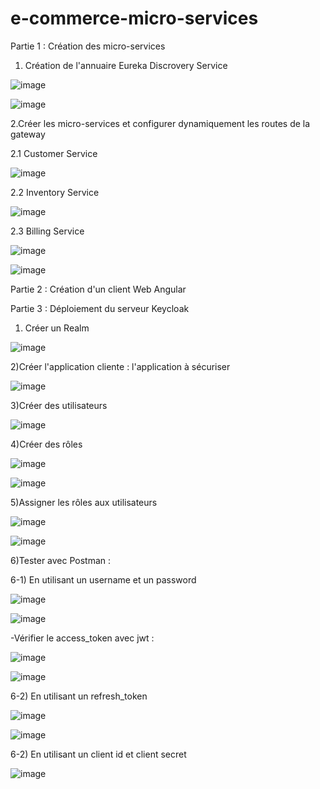 # e-commerce-micro-services

Partie 1 : Création des micro-services

1.  Création de l'annuaire Eureka Discrovery Service

![image](https://user-images.githubusercontent.com/96297390/213009701-f9c08b14-c6cb-459f-84f5-4d4504c253fb.png)

![image](https://user-images.githubusercontent.com/96297390/213013276-14aa4886-0b41-4ba7-b7ed-f48d7c17aff4.png)


2.Créer les micro-services et configurer dynamiquement les routes de la gateway

2.1 Customer Service

![image](https://user-images.githubusercontent.com/96297390/213013806-31d5b08f-7a48-4c71-91ae-aa9e70515811.png)


2.2 Inventory Service

![image](https://user-images.githubusercontent.com/96297390/213013920-49043948-49a8-4356-ade3-a53c661e851e.png)


2.3 Billing Service

![image](https://user-images.githubusercontent.com/96297390/213014423-168e5fda-aff5-498f-9827-d8f1f01d1b04.png)

![image](https://user-images.githubusercontent.com/96297390/213014519-747e28c1-3e7d-4795-ac89-0a5dc9c5b879.png)


Partie 2 : Création d'un client Web Angular



Partie 3 : Déploiement du serveur Keycloak

1) Créer un Realm 


![image](https://user-images.githubusercontent.com/96297390/210277987-63bb8810-0d17-4075-b1d0-a2db3a4e4a3c.png)

2)Créer l'application cliente : l'application à sécuriser

![image](https://user-images.githubusercontent.com/96297390/210280361-f36ec0ef-3299-42e7-927e-553320fddd1b.png)

3)Créer des utilisateurs

![image](https://user-images.githubusercontent.com/96297390/210280787-13c24305-c697-4857-beca-527f27fa17db.png)

4)Créer des rôles

![image](https://user-images.githubusercontent.com/96297390/210280929-ae33c552-75c6-4e38-96a3-53e0e74c4cb9.png)

![image](https://user-images.githubusercontent.com/96297390/210281002-3545c61c-03a9-41e4-90d8-95655dc9e345.png)

5)Assigner les rôles aux utilisateurs

![image](https://user-images.githubusercontent.com/96297390/210282028-a0f96dee-c410-4460-99eb-e5ca5bbb66dd.png)

![image](https://user-images.githubusercontent.com/96297390/210282133-0aba7d2c-7934-4bc5-848c-4efe78ea92fe.png)

6)Tester avec Postman :

6-1) En utilisant un username et un password

![image](https://user-images.githubusercontent.com/96297390/210283595-90a6898b-c57f-4a8a-885c-81a6d6ca9ddc.png)

![image](https://user-images.githubusercontent.com/96297390/210443498-d08573d8-a0ae-4691-87d9-fd1e647dd889.png)


-Vérifier le access_token avec jwt :

![image](https://user-images.githubusercontent.com/96297390/210283781-95e943e7-da0a-40ec-b2e3-623bdc3a3199.png)


![image](https://user-images.githubusercontent.com/96297390/210283744-818a6e6d-9811-43c8-9eab-f6b2cd0803ed.png)

6-2) En utilisant un refresh_token

![image](https://user-images.githubusercontent.com/96297390/210443935-4f89f379-58d8-4117-9da8-9625093f9af7.png)

![image](https://user-images.githubusercontent.com/96297390/210443994-7afa7532-4c7f-48d7-8c65-6ce4411b2c13.png)

6-2) En utilisant un client id et client secret

![image](https://user-images.githubusercontent.com/96297390/210444210-1995e7a9-e789-4cf9-bd53-5285c3e44136.png)






